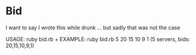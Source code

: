 # Bid

I want to say I wrote this while drunk ... but sadly that was not the case

USAGE: ruby bid.rb <num of servers> <bid>+
EXAMPLE: ruby bid.rb 5 20 15 10 9 1 (5 servers, bids: 20,15,10,9,1)